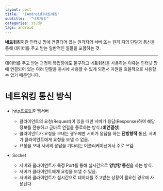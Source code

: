 ```yaml
---
layout: post
title:  "[Android]네트워킹"
subtitle:   "네트워킹"
categories: study
tags: android
---
```


**네트워킹**이란 인터넷 망에 연결되어 있는 원격지의 서버 또는 원격 지의 단말과 통신을 통해 데이터를 주고 받는 일반적인 일들을 포함하는 것.

---

데이터를 주고 받는 과정이 복잡함에도 불구하고 네트워킹을 사용하는 이유는 인터넷 망에 연결되어 있는 여러 단말을 동시에 사용할 수 있게 되면서 자원을 효율적으로 사용할 수 있기 때문입니다.

# 네트워킹 통신 방식


* http프로토콜 웹서버
    * 클라이언트의 요청(Request)이 있을 때만 서버가 응답(Response)하여 해당 정보를 전송하고 곧바로 연결을 종료하는 방식.(**비연결성**)
    * 클라이언트가 요청을 보내는 경우에만 서버가 응답을 하는 **단방향적** 통신, 서버가 클라이언트에게 요청을 보낼 수 없음.
    * 요청을 보내 서버의 응답을 기다리는 어플리케이션에서 주로 쓰임.

* Socket
    * 서버와 클라이언트가 특정 Port를 통해 실시간으로 **양방향 통신**을 하는 방식.
    * 서버가 클라이언트에게 요청을 보낼 수 있음.
    * 서버와 클라이언트가 실시간으로 데이터를 주고받는 상황이 필요한 경우에 사용된다.


